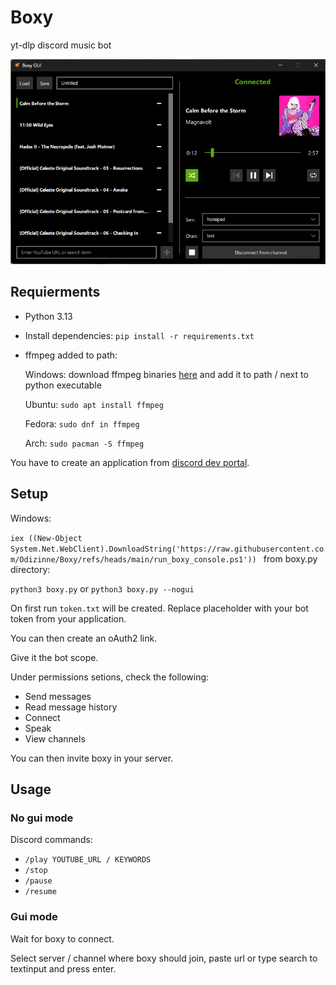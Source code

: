 # Boxy
yt-dlp discord music bot

![image](.assets/screenshot.png)
## Requierments

- Python 3.13
- Install dependencies: `pip install -r requirements.txt`
- ffmpeg added to path:
  
  Windows: download ffmpeg binaries [here](https://github.com/BtbN/FFmpeg-Builds/releases) and add it to path / next to python executable

  Ubuntu: `sudo apt install ffmpeg`

  Fedora: `sudo dnf in ffmpeg`

  Arch: `sudo pacman -S ffmpeg`

You have to create an application from [discord dev portal](https://discord.com/developers/docs/intro).

## Setup

Windows:

`iex ((New-Object System.Net.WebClient).DownloadString('https://raw.githubusercontent.com/Odizinne/Boxy/refs/heads/main/run_boxy_console.ps1'))
`
from boxy.py directory:

`python3 boxy.py` or `python3 boxy.py --nogui`

On first run `token.txt` will be created. Replace placeholder with your bot token from your application.

You can then create an oAuth2 link.

Give it the bot scope.

Under permissions setions, check the following:
- Send messages
- Read message history
- Connect
- Speak
- View channels

You can then invite boxy in your server.

## Usage 

### No gui mode

Discord commands:
- `/play YOUTUBE_URL / KEYWORDS`<br/>
- `/stop`<br/>
- `/pause`<br/>
- `/resume`

### Gui mode

Wait for boxy to connect.

Select server / channel where boxy should join, paste url or type search to textinput and press enter.
